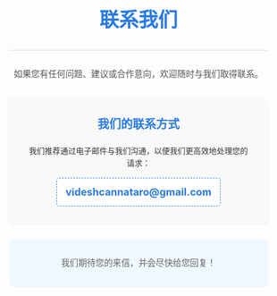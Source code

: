 <style>
  .contact-container {
    font-family: -apple-system, BlinkMacSystemFont, "Segoe UI", Roboto, Oxygen, Ubuntu, Cantarell, "Fira Sans", "Droid Sans", "Helvetica Neue", sans-serif;
    line-height: 1.6;
    color: #333;
    padding: 20px;
    max-width: 800px; /* Slightly smaller max-width for contact page */
    margin: auto;
  }
  .contact-header {
    text-align: center;
    margin-bottom: 30px;
    padding-bottom: 15px;
    border-bottom: 2px solid #eaeaea;
  }
  .contact-header h1 {
    font-size: 2.5em;
    color: #2a7ae2; /* Consistent blue color */
    margin-bottom: 0.3em;
  }
  .contact-intro-text {
    font-size: 1.1em;
    color: #555;
    margin-bottom: 30px;
    text-align: center;
  }
  .contact-details {
    background-color: #f9f9f9;
    padding: 30px;
    border-radius: 8px;
    margin-bottom: 30px;
    text-align: center;
    box-shadow: 0 2px 5px rgba(0,0,0,0.05);
  }
  .contact-details h3 {
    font-size: 1.5em;
    color: #2a7ae2;
    margin-top: 0;
    margin-bottom: 20px;
  }
  .contact-details .email-address {
    font-size: 1.3em;
    font-weight: bold;
    color: #333;
    padding: 10px 15px;
    background-color: #ffffff;
    border: 1px dashed #2a7ae2;
    border-radius: 5px;
    display: inline-block;
    transition: background-color 0.3s ease;
  }
  .contact-details .email-address a {
    color: #2a7ae2;
    text-decoration: none;
  }
  .contact-details .email-address:hover {
    background-color: #e6f3ff;
  }
  .contact-footer-text {
    text-align: center;
    font-size: 1.1em;
    color: #666;
    margin-top: 20px;
    padding: 15px;
    background-color: #f0f8ff; /* Consistent light blue */
    border-radius: 8px;
  }
</style>

<div class="contact-container">
  <header class="contact-header">
    <h1>联系我们</h1>
  </header>

  <p class="contact-intro-text">
    如果您有任何问题、建议或合作意向，欢迎随时与我们取得联系。
  </p>

  <section class="contact-details">
    <h3>我们的联系方式</h3>
    <p>我们推荐通过电子邮件与我们沟通，以便我们更高效地处理您的请求：</p>
    <div class="email-address">
      <a href="mailto:videshcannataro@gmail.com">videshcannataro@gmail.com</a>
    </div>
  </section>

  <footer class="contact-footer-text">
    <p>我们期待您的来信，并会尽快给您回复！</p>
  </footer>
</div> 